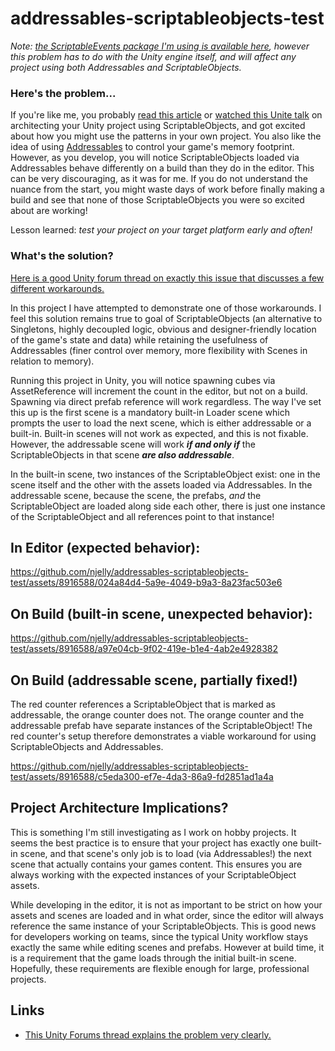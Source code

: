 # addressables-scriptableobjects-test

*Note: [the ScriptableEvents package I'm using is available here](https://github.com/chark/scriptable-events), however this problem has to do with the Unity engine itself, and will affect any project using both Addressables and ScriptableObjects.*

### Here's the problem...

If you're like me, you probably [read this article](https://blog.unity.com/engine-platform/6-ways-scriptableobjects-can-benefit-your-team-and-your-code) or [watched this Unite talk](https://youtu.be/raQ3iHhE_Kk) on architecting your Unity project using ScriptableObjects, and got excited about how you might use the patterns in your own project. You also like the idea of using [Addressables](https://docs.unity3d.com/Manual/com.unity.addressables.html) to control your game's memory footprint. However, as you develop, you will notice ScriptableObjects loaded via Addressables behave differently on a build than they do in the editor. This can be very discouraging, as it was for me. If you do not understand the nuance from the start, you might waste days of work before finally making a build and see that none of those ScriptableObjects you were so excited about are working!

Lesson learned: *test your project on your target platform early and often!*

### What's the solution?

[Here is a good Unity forum thread on exactly this issue that discusses a few different workarounds.](https://forum.unity.com/threads/scriptableobject-references-in-addressables.777155/)

In this project I have attempted to demonstrate one of those workarounds. I feel this solution remains true to goal of ScriptableObjects (an alternative to Singletons, highly decoupled logic, obvious and designer-friendly location of the game's state and data) while retaining the usefulness of Addressables (finer control over memory, more flexibility with Scenes in relation to memory). 

Running this project in Unity, you will notice spawning cubes via AssetReference will increment the count in the editor, but not on a build. Spawning via direct prefab reference will work regardless. The way I've set this up is the first scene is a mandatory built-in Loader scene which prompts the user to load the next scene, which is either addressable or a built-in. Built-in scenes will not work as expected, and this is not fixable. However, the addressable scene will work ***if and only if*** the ScriptableObjects in that scene ***are also addressable***. 

In the built-in scene, two instances of the ScriptableObject exist: one in the scene itself and the other with the assets loaded via Addressables. In the addressable scene, because the scene, the prefabs, *and* the ScriptableObject are loaded along side each other, there is just one instance of the ScriptableObject and all references point to that instance!

## In Editor (expected behavior):
https://github.com/njelly/addressables-scriptableobjects-test/assets/8916588/024a84d4-5a9e-4049-b9a3-8a23fac503e6

## On Build (built-in scene, unexpected behavior):
https://github.com/njelly/addressables-scriptableobjects-test/assets/8916588/a97e04cb-9f02-419e-b1e4-4ab2e4928382

## On Build (addressable scene, partially fixed!)
The red counter references a ScriptableObject that is marked as addressable, the orange counter does not. The orange counter and the addressable prefab have separate instances of the ScriptableObject! The red counter's setup therefore demonstrates a viable workaround for using ScriptableObjects and Addressables.

https://github.com/njelly/addressables-scriptableobjects-test/assets/8916588/c5eda300-ef7e-4da3-86a9-fd2851ad1a4a

## Project Architecture Implications?

This is something I'm still investigating as I work on hobby projects. It seems the best practice is to ensure that your project has exactly one built-in scene, and that scene's only job is to load (via Addressables!) the next scene that actually contains your games content. This ensures you are always working with the expected instances of your ScriptableObject assets.

While developing in the editor, it is not as important to be strict on how your assets and scenes are loaded and in what order, since the editor will always reference the same instance of your ScriptableObjects. This is good news for developers working on teams, since the typical Unity workflow stays exactly the same while editing scenes and prefabs. However at build time, it is a requirement that the game loads through the initial built-in scene. Hopefully, these requirements are flexible enough for large, professional projects.

## Links

- [This Unity Forums thread explains the problem very clearly.](https://forum.unity.com/threads/solved-scriptable-object-comparison-different-behaviour-in-editor-vs-build.1456882/)
